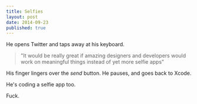 ```yaml
---
title: Selfies
layout: post
date: 2014-09-23
published: true
---
```


He opens Twitter and taps away at his keyboard.

> "It would be really great if amazing designers and developers would work on meaningful things instead of yet more selfie apps"

His finger lingers over the _send_ button. He pauses, and goes back to Xcode.

He's coding a selfie app too.

Fuck.
